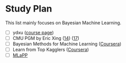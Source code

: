 # Study Plan
This list mainly focuses on Bayesian Machine Learning.

* [ ] ydxu ([course page](http://www-staff.it.uts.edu.au/~ydxu/statistics.htm))
* [ ] CMU PGM by Eric Xing ([14](http://www.cs.cmu.edu/~epxing/Class/10708-14/lecture.html)) ([17](http://www.cs.cmu.edu/~epxing/Class/10708-17/lecture.html))
* [ ] Bayesian Methods for Machine Learning ([Coursera](https://www.coursera.org/learn/bayesian-methods-in-machine-learning/home/welcome))
* [ ] Learn from Top Kagglers ([Coursera](https://www.coursera.org/learn/competitive-data-science/home/welcome))
* [ ] [MLaPP](https://www.cs.ubc.ca/~murphyk/MLbook/)